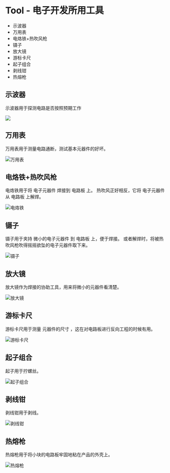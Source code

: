 # Tool - 电子开发所用工具

* 示波器
* 万用表
* 电烙铁+热吹风枪
* 镊子
* 放大镜
* 游标卡尺
* 起子组合
* 剥线钳
* 热熔枪

## 示波器

示波器用于探测电路是否按照预期工作

![](resource/images/泰克TBS1102.jpg)

## 万用表

万用表用于测量电路通断，测试基本元器件的好坏。

![万用表](resource/images/宝工MT-1210.jpg)

## 电烙铁+热吹风枪

电烙铁用于将 电子元器件 焊接到 电路板 上。
热吹风正好相反，它将 电子元器件 从 电路板 上解焊。

![电烙铁](resource/images/宝工SS-989H.jpg)

## 镊子

镊子用于夹持 微小的电子元器件 到 电路板 上，便于焊接。
或者解焊时，将被热吹风枪吹得摇摇欲坠的电子元器件取下来。

![镊子](resource/images/宝工808-389.jpg)

## 放大镜

放大镜作为焊接的协助工具，用来将微小的元器件看清楚。

![放大镜](resource/images/宝工SN-396.jpg)

## 游标卡尺

游标卡尺用于测量 元器件的尺寸 ，这在对电路板进行反向工程的时候有用。

![游标卡尺](resource/images/宝工PD-151.jpg)

## 起子组合

起子用于拧螺丝。

![起子组合](resource/images/宝工SD-9802.jpg)

## 剥线钳

剥线钳用于剥线。

![剥线钳](resource/images/宝工PK-313B.jpg)

## 热熔枪

热熔枪用于将小块的电路板牢固地粘在产品的外壳上。

![热熔枪](resource/images/宝工GK-390H.jpg)


